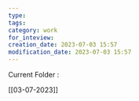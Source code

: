 ```yaml
---
type: 
tags: 
category: work
for_inteview: 
creation_date: 2023-07-03 15:57
modification_date: 2023-07-03 15:57
---
```


Current Folder : 




[[03-07-2023]]

